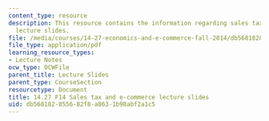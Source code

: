 ```yaml
---
content_type: resource
description: This resource contains the information regarding sales tax and e-commerce
  lecture slides.
file: /media/courses/14-27-economics-and-e-commerce-fall-2014/db568182855682f8a8631b98abf2a1c5_MIT14_27F14_lecslide14.pdf
file_type: application/pdf
learning_resource_types:
- Lecture Notes
ocw_type: OCWFile
parent_title: Lecture Slides
parent_type: CourseSection
resourcetype: Document
title: 14.27 F14 Sales tax and e-commerce lecture slides
uid: db568182-8556-82f8-a863-1b98abf2a1c5
---
```

